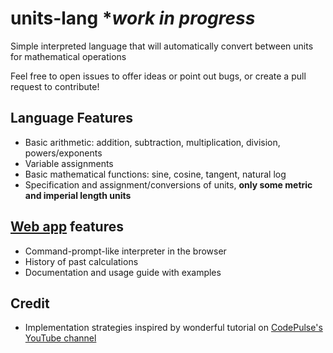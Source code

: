 # units-lang **work in progress*
Simple interpreted language that will automatically convert between units for mathematical operations

Feel free to open issues to offer ideas or point out bugs, or create a pull request to contribute!

## Language Features
 - Basic arithmetic: addition, subtraction, multiplication, division, powers/exponents
 - Variable assignments
 - Basic mathematical functions: sine, cosine, tangent, natural log
 - Specification and assignment/conversions of units, **only some metric and imperial length units**

## [Web app](https://www.unitsinterpreter.com) features
 - Command-prompt-like interpreter in the browser
 - History of past calculations
 - Documentation and usage guide with examples

## Credit
 - Implementation strategies inspired by wonderful tutorial on [CodePulse's YouTube channel](https://www.youtube.com/watch?v=Eythq9848Fg&t=3s)
